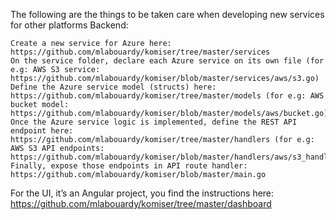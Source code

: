 The following are the things to be taken care when developing new services for other platforms
Backend:

    Create a new service for Azure here: https://github.com/mlabouardy/komiser/tree/master/services
    On the service folder, declare each Azure service on its own file (for e.g: AWS S3 service: https://github.com/mlabouardy/komiser/blob/master/services/aws/s3.go)
    Define the Azure service model (structs) here: https://github.com/mlabouardy/komiser/tree/master/models (for e.g: AWS bucket model: https://github.com/mlabouardy/komiser/blob/master/models/aws/bucket.go)
    Once the Azure service logic is implemented, define the REST API endpoint here: https://github.com/mlabouardy/komiser/tree/master/handlers (for e.g: AWS S3 API endpoints: https://github.com/mlabouardy/komiser/blob/master/handlers/aws/s3_handler.go)
    Finally, expose those endpoints in API route handler: https://github.com/mlabouardy/komiser/blob/master/main.go

For the UI, it’s an Angular project, you find the instructions here: https://github.com/mlabouardy/komiser/tree/master/dashboard

